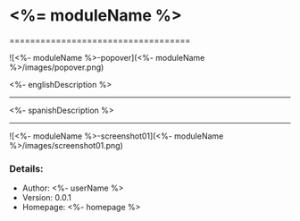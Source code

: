 # <%= moduleName %>
===================================


![<%- moduleName %>-popover](<%- moduleName %>/images/popover.png)



<%- englishDescription %>

---------------


<%- spanishDescription %>

---------------


![<%- moduleName %>-screenshot01](<%- moduleName %>/images/screenshot01.png)



### Details:

- Author: <%- userName %>
- Version: 0.0.1
- Homepage: <%- homepage %>